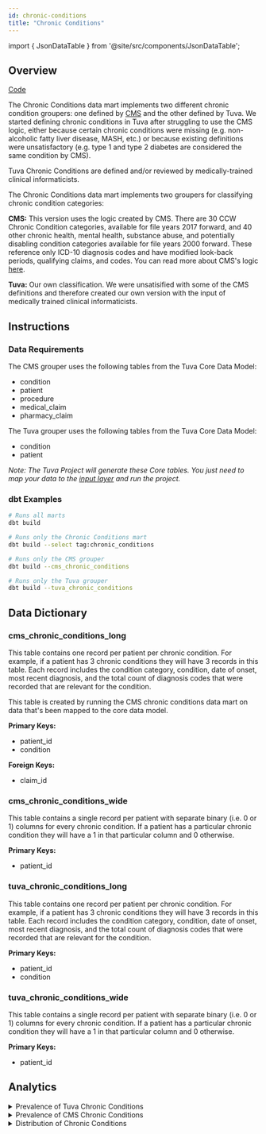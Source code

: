 ```yaml
---
id: chronic-conditions
title: "Chronic Conditions"
---
```


import { JsonDataTable } from '@site/src/components/JsonDataTable';

## Overview

[Code](https://github.com/tuva-health/tuva/tree/main/models/chronic_conditions)

The Chronic Conditions data mart implements two different chronic condition groupers: one defined by [CMS](https://www2.ccwdata.org/web/guest/condition-categories-chronic) and the other defined by Tuva.  We started defining chronic conditions in Tuva after struggling to use the CMS logic, either because certain chronic conditions were missing (e.g. non-alcoholic fatty liver disease, MASH, etc.) or because existing definitions were unsatisfactory (e.g. type 1 and type 2 diabetes are considered the same condition by CMS).  

Tuva Chronic Conditions are defined and/or reviewed by medically-trained clinical informaticists.

The Chronic Conditions data mart implements two groupers for classifying chronic condition categories:

**CMS:** This version uses the logic created by CMS. There are 30 CCW Chronic Condition 
categories, available for file years 2017 forward, and 40 other chronic health, 
mental health, substance abuse, and potentially disabling condition categories 
available for file years 2000 forward. These reference only ICD-10 diagnosis 
codes and have modified look-back periods, qualifying claims, and codes. You 
can read more about CMS's logic [here](https://www2.ccwdata.org/web/guest/home/).

**Tuva:** Our own classification.  We were unsatisified with some of the CMS definitions and therefore created our own version with the input of medically trained clinical informaticists.

## Instructions

### Data Requirements

The CMS grouper uses the following tables from the Tuva Core 
Data Model:
- condition
- patient
- procedure
- medical_claim
- pharmacy_claim

The Tuva grouper uses the following tables from the Tuva Core 
Data Model:
- condition
- patient

*Note: The Tuva Project will generate these Core tables. You just need to map 
your data to the [input layer](../connectors/input-layer) and run the project.*

### dbt Examples

```bash
# Runs all marts
dbt build

# Runs only the Chronic Conditions mart
dbt build --select tag:chronic_conditions

# Runs only the CMS grouper
dbt build --cms_chronic_conditions

# Runs only the Tuva grouper
dbt build --tuva_chronic_conditions

```


## Data Dictionary

### cms_chronic_conditions_long

This table contains one record per patient per chronic condition. For example, 
if a patient has 3 chronic conditions they will have 3 records in this table. 
Each record includes the condition category, condition, date of onset, most 
recent diagnosis, and the total count of diagnosis codes that were recorded 
that are relevant for the condition.

This table is created by running the CMS chronic conditions data mart on data 
that's been mapped to the core data model.

**Primary Keys:**
  * patient_id
  * condition

**Foreign Keys:**
  * claim_id

<JsonDataTable  jsonPath="nodes.model\.the_tuva_project\.chronic_conditions__cms_chronic_conditions_long.columns" />

### cms_chronic_conditions_wide

This table contains a single record per patient with separate binary 
(i.e. 0 or 1) columns for every chronic condition. If a patient has a 
particular chronic condition they will have a 1 in that particular column and 
0 otherwise.

**Primary Keys:**
  * patient_id

<JsonDataTable  jsonPath="nodes.model\.the_tuva_project\.chronic_conditions__cms_chronic_conditions_wide.columns"  />

### tuva_chronic_conditions_long

This table contains one record per patient per chronic condition. For example, 
if a patient has 3 chronic conditions they will have 3 records in this table. 
Each record includes the condition category, condition, date of onset, most 
recent diagnosis, and the total count of diagnosis codes that were recorded 
that are relevant for the condition.

**Primary Keys:**
  * patient_id
  * condition

<JsonDataTable  jsonPath="nodes.model\.the_tuva_project\.chronic_conditions__tuva_chronic_conditions_long.columns" />

### tuva_chronic_conditions_wide

This table contains a single record per patient with separate binary 
(i.e. 0 or 1) columns for every chronic condition. If a patient has a 
particular chronic condition they will have a 1 in that particular column and 
0 otherwise.

**Primary Keys:**
  * patient_id

<JsonDataTable  jsonPath="nodes.model\.the_tuva_project\.chronic_conditions__tuva_chronic_conditions_wide.columns"  />

## Analytics

<details>
  <summary>Prevalence of Tuva Chronic Conditions</summary>

In this query we show how often each chronic condition occurs in the patient population.

```sql
select
  condition
, count(distinct patient_id) as total_patients
, cast(count(distinct patient_id) * 100.0 / (select count(distinct patient_id) from core.patient) as numeric(38,2)) as percent_of_patients
from chronic_conditions.tuva_chronic_conditions_long
group by 1
order by 3 desc
```

</details>

<details>
  <summary>Prevalence of CMS Chronic Conditions</summary>

In this query we show how often each chronic condition occurs in the patient population.

```sql
select
  condition_category
, condition
, count(distinct patient_id) as total_patients
, cast(count(distinct patient_id) * 100.0 / (select count(distinct patient_id) from core.patient) as numeric(38,2)) as percent_of_patients
from chronic_conditions.cms_chronic_conditions_long
group by 1,2
order by 4 desc
```

</details>

<details>
  <summary>Distribution of Chronic Conditions</summary>

In this query we show how many patients have 0 chronic conditions, how many patients have 1 chronic condition, how many patients have 2 chronic conditions, etc.

```sql
with patients as (
select patient_id
from core.patient
)

, conditions as (
select distinct
  a.patient_id
, b.condition
from patients a
left join chronic_conditions.tuva_chronic_conditions_long b
 on a.patient_id = b.patient_id
)

, condition_count as (
select
  patient_id
, count(distinct condition) as condition_count
from conditions
group by 1
)

select 
  condition_count
, count(1)
, cast(100 * count(distinct patient_id)/sum(count(distinct patient_id)) over() as numeric(38,1)) as percent
from condition_count
group by 1
order by 1
```

</details>